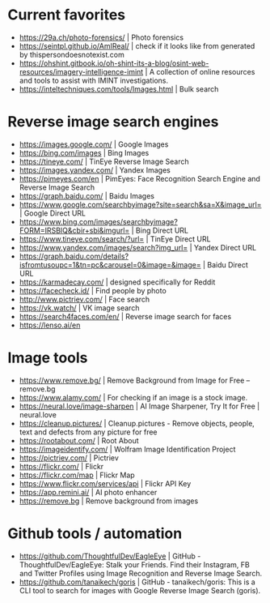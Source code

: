 # Current favorites
- https://29a.ch/photo-forensics/ | Photo forensics
- https://seintpl.github.io/AmIReal/ | check if it looks like from generated by thispersondoesnotexist.com
- https://ohshint.gitbook.io/oh-shint-its-a-blog/osint-web-resources/imagery-intelligence-imint | A collection of online resources and tools to assist with IMINT investigations.
- https://inteltechniques.com/tools/Images.html | Bulk search

# Reverse image search engines
- https://images.google.com/ | Google Images
- https://bing.com/images | Bing Images
- https://tineye.com/ | TinEye Reverse Image Search
- https://images.yandex.com/ | Yandex Images
- https://pimeyes.com/en | PimEyes: Face Recognition Search Engine and Reverse Image Search
- https://graph.baidu.com/ | Baidu Images
- https://www.google.com/searchbyimage?site=search&sa=X&image_url= | Google Direct URL
- https://www.bing.com/images/searchbyimage?FORM=IRSBIQ&cbir+sbi&imgurl= | Bing Direct URL
- https://www.tineye.com/search/?url= | TinEye Direct URL
- https://www.yandex.com/images/search?img_url= | Yandex Direct URL
- https://graph.baidu.com/details?isfromtusoupc=1&tn=pc&carousel=0&image=&image= | Baidu Direct URL
- https://karmadecay.com/ | designed specifically for Reddit
- https://facecheck.id/ | Find people by photo
- http://www.pictriev.com/ | Face search
- https://vk.watch/ | VK image search
- https://search4faces.com/en/ | Reverse image search for faces
- https://lenso.ai/en
  
# Image tools
- https://www.remove.bg/ | Remove Background from Image for Free – remove.bg
- https://www.alamy.com/ | For checking if an image is a stock image.
- https://neural.love/image-sharpen | AI Image Sharpener, Try It for Free | neural.love
- https://cleanup.pictures/ | Cleanup.pictures - Remove objects, people, text and defects from any picture for free
- https://rootabout.com/ | Root About
- https://imageidentify.com/ | Wolfram Image Identification Project
- https://pictriev.com/ | Pictriev
- https://flickr.com/ | Flickr
- https://flickr.com/map | Flickr Map
- https://www.flickr.com/services/api | Flickr API Key
- https://app.remini.ai/ | AI photo enhancer
- https://remove.bg | Remove background from images


# Github tools / automation
- https://github.com/ThoughtfulDev/EagleEye | GitHub - ThoughtfulDev/EagleEye: Stalk your Friends. Find their Instagram, FB and Twitter Profiles using Image Recognition and Reverse Image Search.
- https://github.com/tanaikech/goris | GitHub - tanaikech/goris: This is a CLI tool to search for images with Google Reverse Image Search (goris).
